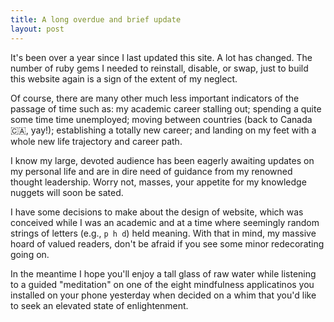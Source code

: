```yaml
---
title: A long overdue and brief update
layout: post
---
```

It's been over a year since I last updated this site. A lot has changed. The number of ruby gems I needed to reinstall, disable, or swap, just to build this website again is a sign of the extent of my neglect. 

Of course, there are many other much less important indicators of the passage of time such as: my academic career stalling out; spending a quite some time time unemployed; moving between countries (back to Canada 🇨🇦, yay!); establishing a totally new career; and landing on my feet with a whole new life trajectory and career path. 

I know my large, devoted audience has been eagerly awaiting updates on my personal life and are in dire need of guidance from my renowned thought leadership. Worry not, masses, your appetite for my knowledge nuggets will soon be sated. 

I have some decisions to make about the design of website, which was conceived while I was an academic and at a time where seemingly random strings of letters (e.g., `p h d`) held meaning. With that in mind, my massive hoard of valued readers, don't be afraid if you see some minor redecorating going on. 

In the meantime I hope you'll enjoy a tall glass of raw water while listening to a guided "meditation" on one of the eight mindfulness applicatinos you installed on your phone yesterday when decided on a whim that you'd like to seek an elevated state of enlightenment.